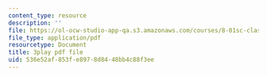 ```yaml
---
content_type: resource
description: ''
file: https://ol-ocw-studio-app-qa.s3.amazonaws.com/courses/8-01sc-classical-mechanics-fall-2016/536e52af853fe8978d8448bb4c88f3ee_B6a9FaYI730.pdf
file_type: application/pdf
resourcetype: Document
title: 3play pdf file
uid: 536e52af-853f-e897-8d84-48bb4c88f3ee
---
```

